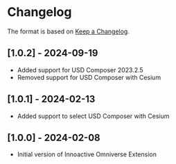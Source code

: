 # Changelog

The format is based on [Keep a Changelog](https://keepachangelog.com/en/1.0.0/).

## [1.0.2] - 2024-09-19
- Added support for USD Composer 2023.2.5
- Removed support for USD Composer with Cesium

## [1.0.1] - 2024-02-13
- Added support to select USD Composer with Cesium


## [1.0.0] - 2024-02-08
- Initial version of Innoactive Omniverse Extension

